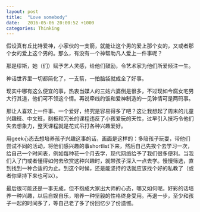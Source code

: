 ```yaml
---
layout: post
title:  "Love somebody"
date:   2016-05-06 20:00:52 +1000
categories: Thinking
---
```

假设真有丘比特爱神，小家伙的一支箭，就能让这个男的爱上那个女的，又或者那个女的爱上这个男的。那么，有没有一个神帮助凡人爱上一件事呢？

那是缪斯，她（们）赋予艺人灵感，给他们鼓励，令艺术家为他们所爱倾注一生。

神话世界里一切都简化了，一支箭，一拍脑袋就成全了好事。

现实中哪有这么便宜的事，热衷当媒人的三姑六婆倒是很多，不过现如今腐女宅男大行其道，他们可不领这个情。再说牵线约饭和爱神制造的一见钟情可是两码事。

那让人喜欢上一件事、一个爱好，终究是容易得多了吧？这让我想起了周末的儿童兴趣班、中文班，刻板和冗长的课程违反了小孩爱玩的天性，过早引入技巧令他们失去想象力，整天课程就是花式吊打各种兴趣爱好。

用geek心态去想培养孩子兴趣这事的话，画面是这样的：多陪孩子玩耍，带他们尝试不同的活动，将他们感兴趣的事shortlist下来，然后自己先挨个去学习一次，给自己一个时间表，例如每种花一个月去学，现代网络给予了我们很多便利。当我们入了门或者懂得如何去欣赏这种兴趣时，就带孩子深入一点去学。慢慢筛选，直到找到一种合适的为止。到这个时候，还是能坚持的话就应该找个好的私教了（或者你坚持下来也可以）。

最后很可能还是一事无成，但不抱成大家出大师的心态，哪又如何呢。好彩的话培养一种兴趣，以后自娱自乐，培养一种坚毅的性格终身受用。再退一步，至少和孩子一起的时间多了，等自己老了多了份回忆少了份遗憾。

